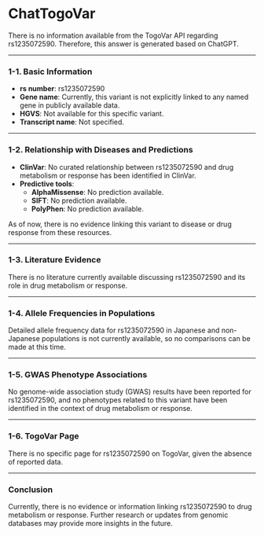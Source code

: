 # ChatTogoVar

There is no information available from the TogoVar API regarding rs1235072590. Therefore, this answer is generated based on ChatGPT.

---

### 1-1. Basic Information
- **rs number**: rs1235072590  
- **Gene name**: Currently, this variant is not explicitly linked to any named gene in publicly available data.
- **HGVS**: Not available for this specific variant.  
- **Transcript name**: Not specified.

---

### 1-2. Relationship with Diseases and Predictions
- **ClinVar**: No curated relationship between rs1235072590 and drug metabolism or response has been identified in ClinVar.  
- **Predictive tools**:
  - **AlphaMissense**: No prediction available.
  - **SIFT**: No prediction available.
  - **PolyPhen**: No prediction available.

As of now, there is no evidence linking this variant to disease or drug response from these resources.

---

### 1-3. Literature Evidence
There is no literature currently available discussing rs1235072590 and its role in drug metabolism or response.

---

### 1-4. Allele Frequencies in Populations
Detailed allele frequency data for rs1235072590 in Japanese and non-Japanese populations is not currently available, so no comparisons can be made at this time.

---

### 1-5. GWAS Phenotype Associations
No genome-wide association study (GWAS) results have been reported for rs1235072590, and no phenotypes related to this variant have been identified in the context of drug metabolism or response.

---

### 1-6. TogoVar Page
There is no specific page for rs1235072590 on TogoVar, given the absence of reported data.  

---

### Conclusion
Currently, there is no evidence or information linking rs1235072590 to drug metabolism or response. Further research or updates from genomic databases may provide more insights in the future.